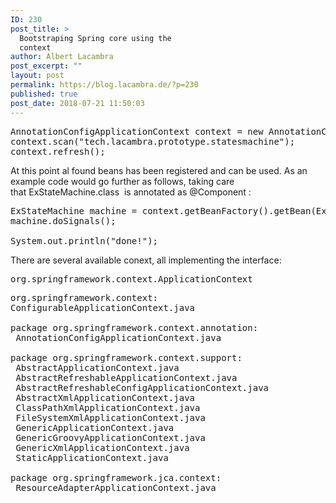 ```yaml
---
ID: 230
post_title: >
  Bootstraping Spring core using the
  context
author: Albert Lacambra
post_excerpt: ""
layout: post
permalink: https://blog.lacambra.de/?p=230
published: true
post_date: 2018-07-21 11:50:03
---
```

<pre>AnnotationConfigApplicationContext context = new AnnotationConfigApplicationContext();
context.scan("tech.lacambra.prototype.statesmachine");
context.refresh();</pre>
At this point al found beans has been registered and can be used. As an example code would go further as follows, taking care that ExStateMachine.class  is annotated as @Component :
<pre>ExStateMachine machine = context.getBeanFactory().getBean(ExStateMachine.class);
machine.doSignals();

System.out.println("done!");</pre>
There are several available conext, all implementing the interface:
<pre>org.springframework.context.ApplicationContext</pre>
<pre>org.springframework.context:
ConfigurableApplicationContext.java

package org.springframework.context.annotation:
 AnnotationConfigApplicationContext.java

package org.springframework.context.support:
 AbstractApplicationContext.java
 AbstractRefreshableApplicationContext.java
 AbstractRefreshableConfigApplicationContext.java
 AbstractXmlApplicationContext.java
 ClassPathXmlApplicationContext.java
 FileSystemXmlApplicationContext.java
 GenericApplicationContext.java
 GenericGroovyApplicationContext.java
 GenericXmlApplicationContext.java
 StaticApplicationContext.java

package org.springframework.jca.context:
 ResourceAdapterApplicationContext.java
</pre>
